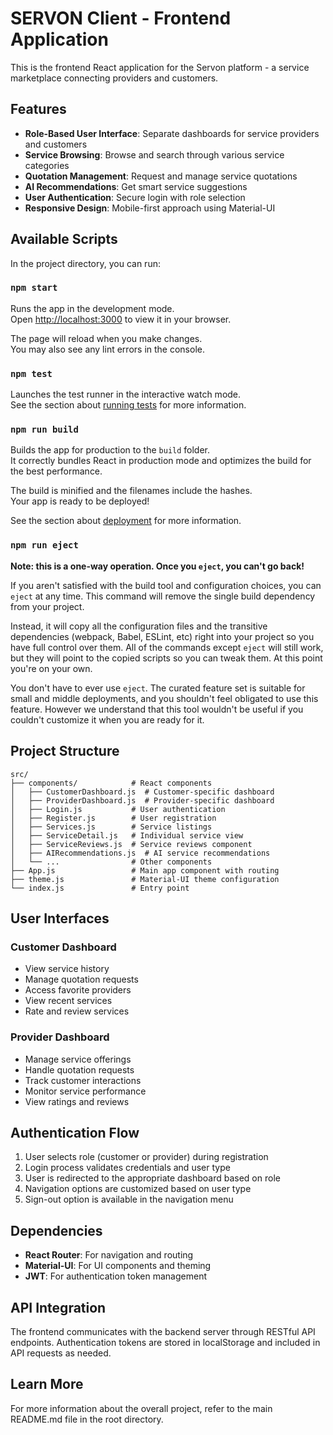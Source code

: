# SERVON Client - Frontend Application

This is the frontend React application for the Servon platform - a service marketplace connecting providers and customers.

## Features

- **Role-Based User Interface**: Separate dashboards for service providers and customers
- **Service Browsing**: Browse and search through various service categories
- **Quotation Management**: Request and manage service quotations
- **AI Recommendations**: Get smart service suggestions
- **User Authentication**: Secure login with role selection
- **Responsive Design**: Mobile-first approach using Material-UI

## Available Scripts

In the project directory, you can run:

### `npm start`

Runs the app in the development mode.\
Open [http://localhost:3000](http://localhost:3000) to view it in your browser.

The page will reload when you make changes.\
You may also see any lint errors in the console.

### `npm test`

Launches the test runner in the interactive watch mode.\
See the section about [running tests](https://facebook.github.io/create-react-app/docs/running-tests) for more information.

### `npm run build`

Builds the app for production to the `build` folder.\
It correctly bundles React in production mode and optimizes the build for the best performance.

The build is minified and the filenames include the hashes.\
Your app is ready to be deployed!

See the section about [deployment](https://facebook.github.io/create-react-app/docs/deployment) for more information.

### `npm run eject`

**Note: this is a one-way operation. Once you `eject`, you can't go back!**

If you aren't satisfied with the build tool and configuration choices, you can `eject` at any time. This command will remove the single build dependency from your project.

Instead, it will copy all the configuration files and the transitive dependencies (webpack, Babel, ESLint, etc) right into your project so you have full control over them. All of the commands except `eject` will still work, but they will point to the copied scripts so you can tweak them. At this point you're on your own.

You don't have to ever use `eject`. The curated feature set is suitable for small and middle deployments, and you shouldn't feel obligated to use this feature. However we understand that this tool wouldn't be useful if you couldn't customize it when you are ready for it.

## Project Structure

```
src/
├── components/            # React components
│   ├── CustomerDashboard.js  # Customer-specific dashboard
│   ├── ProviderDashboard.js  # Provider-specific dashboard
│   ├── Login.js           # User authentication
│   ├── Register.js        # User registration
│   ├── Services.js        # Service listings
│   ├── ServiceDetail.js   # Individual service view
│   ├── ServiceReviews.js  # Service reviews component
│   ├── AIRecommendations.js  # AI service recommendations
│   └── ...                # Other components
├── App.js                 # Main app component with routing
├── theme.js               # Material-UI theme configuration
└── index.js               # Entry point
```

## User Interfaces

### Customer Dashboard
- View service history
- Manage quotation requests
- Access favorite providers
- View recent services
- Rate and review services

### Provider Dashboard
- Manage service offerings
- Handle quotation requests
- Track customer interactions
- Monitor service performance
- View ratings and reviews

## Authentication Flow

1. User selects role (customer or provider) during registration
2. Login process validates credentials and user type
3. User is redirected to the appropriate dashboard based on role
4. Navigation options are customized based on user type
5. Sign-out option is available in the navigation menu

## Dependencies

- **React Router**: For navigation and routing
- **Material-UI**: For UI components and theming
- **JWT**: For authentication token management

## API Integration

The frontend communicates with the backend server through RESTful API endpoints. Authentication tokens are stored in localStorage and included in API requests as needed.

## Learn More

For more information about the overall project, refer to the main README.md file in the root directory.
